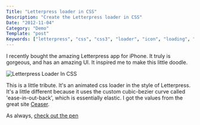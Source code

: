 ```yaml
---
Title: "Letterpress loader in CSS"
Description: "Create the Letterpress loader in CSS"
Date: "2012-11-04"
Category: "Demo"
Template: "post"
Keywords: ["letterpress", "css", "css3", "loader", "icon", "loading", "animation", "transition", "rotate", "ajax"]
---
```


I recently bought the amazing Letterpress app for iPhone. It truly is gorgeous, and has an amazing UI. It inspired me to make this little doodle.

<div class="center">
  <img src="http://ohdoylerules.com/images/Screen-Shot-2012-11-04-at-1.34.39-AM11.png" alt="Letterpress Loader In CSS">
</div>

This is a little tribute. It's an animated css loader in the style of Letterpress. It's a little different because it uses the custom cubic-bezier curve called 'ease-in-out-back', which is essentially elastic. I got the values from the great site [Ceaser](http://matthewlein.com/ceaser/ "Ceaser").

As always, [check out the pen](http://codepen.io/james2doyle/pen/rDEzp "Letterpress CSS Loader")
